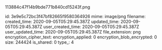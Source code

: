 113884c47f14b9bde771b840cd15243f.png

id: 3e9e5c72bc3f47bf82665f9580364926
mime: image/png
filename: 
created_time: 2020-09-05T05:29:45.387Z
updated_time: 2020-09-05T05:29:45.387Z
user_created_time: 2020-09-05T05:29:45.387Z
user_updated_time: 2020-09-05T05:29:45.387Z
file_extension: png
encryption_cipher_text: 
encryption_applied: 0
encryption_blob_encrypted: 0
size: 244424
is_shared: 0
type_: 4